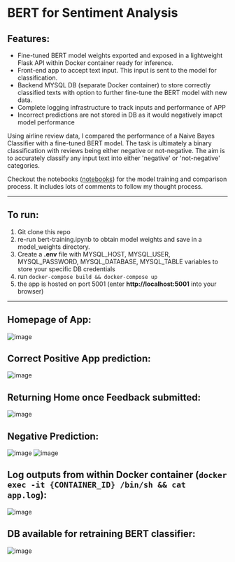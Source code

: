 # BERT for Sentiment Analysis

## Features:
* Fine-tuned BERT model weights exported and exposed in a lightweight Flask API within Docker container ready for inference.
* Front-end app to accept text input. This input is sent to the model for classification.
* Backend MYSQL DB (separate Docker container) to store correctly classified texts with option to further fine-tune the BERT model with new data.
* Complete logging infrastructure to track inputs and performance of APP
* Incorrect predictions are not stored in DB as it would negatively imapct model performance

Using airline review data, I compared the performance of a Naive Bayes Classifier with a fine-tuned BERT model. 
The task is ultimately a binary classification with reviews being either negative or not-negative. The aim is to accurately classify any input text into either
'negative' or 'not-negative' categories.

Checkout the notebooks ([notebooks](https://github.com/CMaxK/sentiment_app/tree/master/notebooks)) for the model training and comparison process. It includes lots of comments to follow my thought process.

---

## To run:
1. Git clone this repo
2. re-run bert-training.ipynb to obtain model weights and save in a model_weights directory.
3. Create a **.env** file with MYSQL_HOST, MYSQL_USER, MYSQL_PASSWORD, MYSQL_DATABASE, MYSQL_TABLE variables to store your specific DB credentials
4. run `docker-compose build && docker-compose up`
5. the app is hosted on port 5001 (enter **http://localhost:5001** into your browser)
   
---

## Homepage of App:
![image](https://github.com/CMaxK/sentiment_app/assets/71667581/00298c25-3d55-452c-8a16-05f607c920ad)

## Correct Positive App prediction:
![image](https://github.com/CMaxK/sentiment_app/assets/71667581/648c68f8-9e94-4c0b-b0e7-f5cb4dd30ca9)

## Returning Home once Feedback submitted:
![image](https://github.com/CMaxK/sentiment_app/assets/71667581/542120fa-6ed6-4549-aca7-ad89c0938ee1)

## Negative Prediction:
![image](https://github.com/CMaxK/sentiment_app/assets/71667581/b5c1b390-088b-4978-874f-34a8060932f0)
![image](https://github.com/CMaxK/sentiment_app/assets/71667581/0388a568-712f-4267-90de-fc9ec96097c1)

## Log outputs from within Docker container (`docker exec -it {CONTAINER_ID} /bin/sh && cat app.log`):
![image](https://github.com/CMaxK/sentiment_app/assets/71667581/647c7a9a-3934-4950-80f0-3c146ee20411)

## DB available for retraining BERT classifier:
![image](https://github.com/CMaxK/sentiment_app/assets/71667581/93fa52f3-e63a-402d-ac2d-ee2e81a4fffe)







